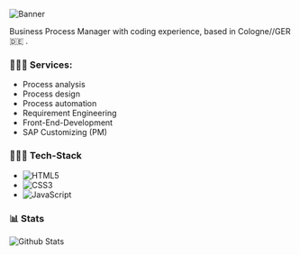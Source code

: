 ![Banner](https://i.ibb.co/829WTXQ/Marc-Becker.png)
   
Business Process Manager with coding experience, based in Cologne//GER 🇩🇪 .


### 👨🏼‍🔧  Services:

- Process analysis
- Process design
- Process automation
- Requirement Engineering
- Front-End-Development
- SAP Customizing (PM)


### 👨🏼‍💻 Tech-Stack

- ![HTML5](https://img.shields.io/badge/-HTML5-E34F26?style=flat-square&logo=html5&logoColor=white)
- ![CSS3](https://img.shields.io/badge/-CSS3-1572B6?style=flat-square&logo=css3)
- ![JavaScript](https://img.shields.io/badge/-JavaScript-black?style=flat-square&logo=javascript)

### 📊 Stats


![Github Stats](https://github-readme-stats.vercel.app/api?username=edanum&count_private=true&show_icons=true&include_all_commits=true)
